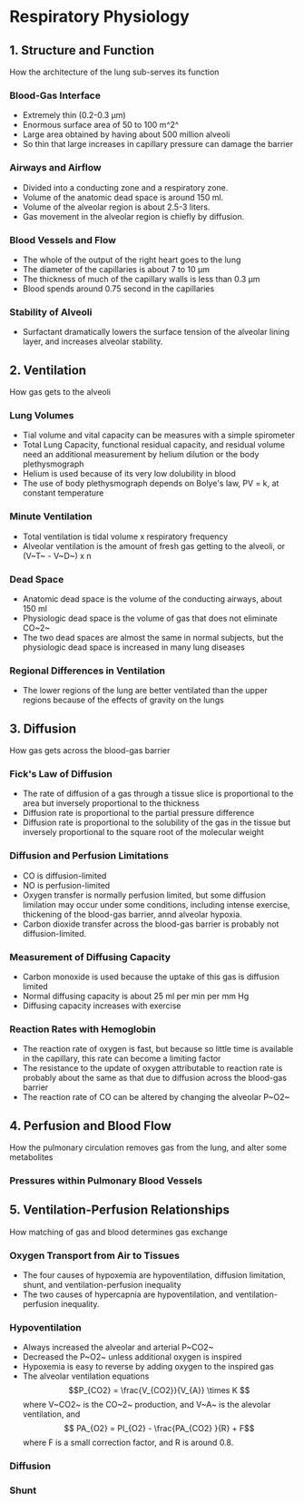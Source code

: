 # Respiratory Physiology
## 1. Structure and Function
How the architecture of the lung sub-serves its function
### Blood-Gas Interface
- Extremely thin (0.2-0.3 μm)
- Enormous surface area of 50 to 100 m^2^
- Large area obtained by having about 500 million alveoli
- So thin that large increases in capillary pressure can damage the barrier
### Airways and Airflow
- Divided into a conducting zone and a respiratory zone.
- Volume of the anatomic dead space is around 150 ml.
- Volume of the alveolar region is about 2.5-3 liters.
- Gas movement in the alveolar region is chiefly by diffusion.
### Blood Vessels and Flow
- The whole of the output of the right heart goes to the lung
- The diameter of the capillaries is about 7 to 10 μm
- The thickness of much of the capillary walls is less than 0.3 μm
- Blood spends around 0.75 second in the capillaries
### Stability of Alveoli
- Surfactant dramatically lowers the surface tension of the alveolar lining layer, and increases alveolar stability.

## 2. Ventilation
How gas gets to the alveoli
### Lung Volumes
- Tial volume and vital capacity can be measures with a simple spirometer
- Total Lung Capacity, functional residual capacity, and residual volume need an additional measurement by helium dilution or the body plethysmograph
- Helium is used because of its very low dolubility in blood
- The use of body plethysmograph depends on Bolye's law, PV = k, at constant temperature
### Minute Ventilation
- Total ventilation is tidal volume x respiratory frequency
- Alveolar ventilation is the amount of fresh gas getting to the alveoli, or (V~T~ - V~D~) x n
### Dead Space
- Anatomic dead space is the volume of the conducting airways, about 150 ml
- Physiologic dead space is the volume of gas that does not eliminate CO~2~
- The two dead spaces are almost the same in normal subjects, but the physiologic dead space is increased in many lung diseases
### Regional Differences in Ventilation
- The lower regions of the lung are better ventilated than the upper regions because of the effects of gravity on the lungs

## 3. Diffusion
How gas gets across the blood-gas barrier
### Fick's Law of Diffusion
- The rate of diffusion of a gas through a tissue slice is proportional to the area but inversely proportional to the thickness
- Diffusion rate is proportional to the partial pressure difference
- Diffusion rate is proportional to the solubility of the gas in the tissue but inversely proportional to the square root of the molecular weight
### Diffusion and Perfusion Limitations
- CO is diffusion-limited
- NO is perfusion-limited
- Oxygen transfer is normally perfusion limited, but some diffusion limilation may occur under some conditions, including intense exercise, thickening of the blood-gas barrier, annd alveolar hypoxia.
- Carbon dioxide transfer across the blood-gas barrier is probably not diffusion-limited.
### Measurement of Diffusing Capacity
- Carbon monoxide is used because the uptake of this gas is diffusion limited
- Normal diffusing capacity is about 25 ml per min per mm Hg
- Diffusing capacity increases with exercise
### Reaction Rates with Hemoglobin
- The reaction rate of oxygen is fast, but because so little time is available in the capillary, this rate can become a limiting factor
- The resistance to the update of oxygen attributable to reaction rate is probably about the same as that due to diffusion across the blood-gas barrier
- The reaction rate of CO can be altered by changing the alveolar P~O2~

## 4. Perfusion and Blood Flow
How the pulmonary circulation removes gas from the lung, and alter some metabolites
### Pressures within Pulmonary Blood Vessels


## 5. Ventilation-Perfusion Relationships
How matching of gas and blood determines gas exchange
### Oxygen Transport from Air to Tissues
- The four causes of hypoxemia are hypoventilation, diffusion limitation, shunt, and ventilation-perfusion inequality
- The two causes of hypercapnia are hypoventilation, and ventilation-perfusion inequality.
### Hypoventilation
- Always increased the alveolar and arterial P~CO2~
- Decreased the P~O2~ unless additional oxygen is inspired
- Hypoxemia is easy to reverse by adding oxygen to the inspired gas
- The alveolar ventilation equations
$$P_{CO2} = \frac{V_{CO2}}{V_{A}} \times K
$$ where V~CO2~ is the CO~2~ production, and V~A~ is the alevolar ventilation, and 
$$ PA_{O2} = PI_{O2} - \frac{PA_{CO2} }{R} + F$$ where F is a small correction factor, and R is around 0.8.
### Diffusion
### Shunt 

<!--stackedit_data:
eyJoaXN0b3J5IjpbLTE5MTA2OTc0NF19
-->